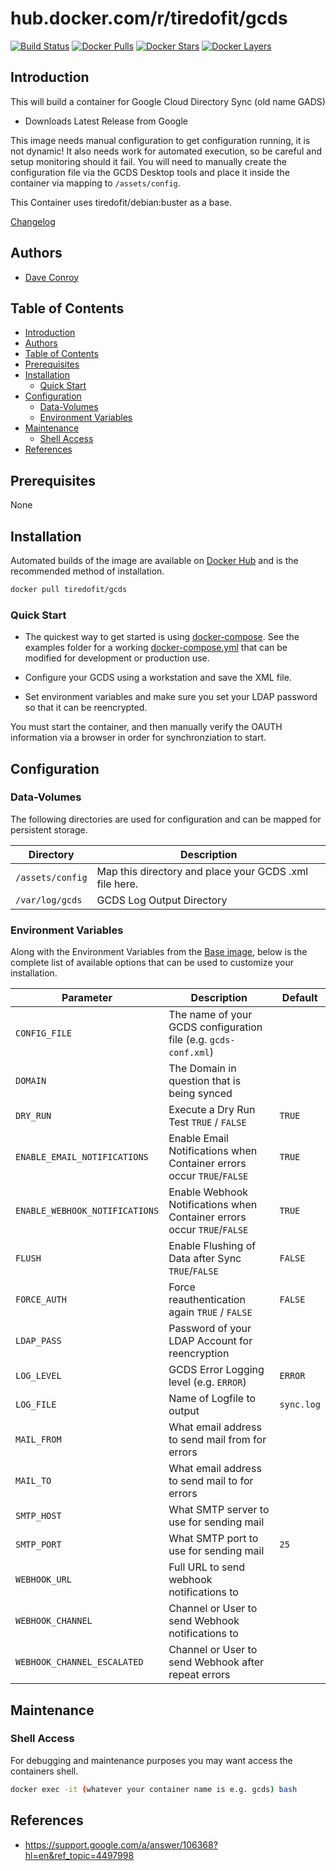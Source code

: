 # hub.docker.com/r/tiredofit/gcds

[![Build Status](https://img.shields.io/docker/build/tiredofit/gcds.svg)](https://hub.docker.com/r/tiredofit/gcds)
[![Docker Pulls](https://img.shields.io/docker/pulls/tiredofit/gcds.svg)](https://hub.docker.com/r/tiredofit/gcds)
[![Docker Stars](https://img.shields.io/docker/stars/tiredofit/gcds.svg)](https://hub.docker.com/r/tiredofit/gcds)
[![Docker Layers](https://images.microbadger.com/badges/image/tiredofit/gcds.svg)](https://microbadger.com/images/tiredofit/gcds)

## Introduction

This will build a container for Google Cloud Directory Sync (old name GADS)

*    Downloads Latest Release from Google

This image needs manual configuration to get configuration running, it is not dynamic! It also needs work for automated execution, so be careful and setup monitoring should it fail. You will need to manually create the configuration file via the GCDS Desktop tools and place it inside the container via mapping to `/assets/config`.

This Container uses tiredofit/debian:buster as a base.

[Changelog](CHANGELOG.md)

## Authors

- [Dave Conroy](https://github.com/tiredofit)

## Table of Contents

- [Introduction](#introduction)
- [Authors](#authors)
- [Table of Contents](#table-of-contents)
- [Prerequisites](#prerequisites)
- [Installation](#installation)
  - [Quick Start](#quick-start)
- [Configuration](#configuration)
  - [Data-Volumes](#data-volumes)
  - [Environment Variables](#environment-variables)
- [Maintenance](#maintenance)
  - [Shell Access](#shell-access)
- [References](#references)

## Prerequisites

None


## Installation

Automated builds of the image are available on [Docker Hub](https://hub.docker.com/r/tiredofit/gcds) and is the recommended method of installation.


```bash
docker pull tiredofit/gcds
```

### Quick Start

* The quickest way to get started is using [docker-compose](https://docs.docker.com/compose/). See the examples folder for a working [docker-compose.yml](examples/docker-compose.yml) that can be modified for development or production use.

* Configure your GCDS using a workstation and save the XML file.
* Set environment variables and make sure you set your LDAP password so that it can be reencrypted.

You must start the container, and then manually verify the OAUTH information via a browser in order for synchronziation to start.


## Configuration

### Data-Volumes

The following directories are used for configuration and can be mapped for persistent storage.

| Directory        | Description                                            |
| ---------------- | ------------------------------------------------------ |
| `/assets/config` | Map this directory and place your GCDS .xml file here. |
| `/var/log/gcds`  | GCDS Log Output Directory                              |


### Environment Variables

Along with the Environment Variables from the [Base image](https://hub.docker.com/r/tiredofit/debian), below is the complete list of available options that can be used to customize your installation.


| Parameter                      | Description                                                             | Default    |
| ------------------------------ | ----------------------------------------------------------------------- | ---------- |
| `CONFIG_FILE`                  | The name of your GCDS configuration file (e.g. `gcds-conf.xml`)         |            |
| `DOMAIN`                       | The Domain in question that is being synced                             |            |
| `DRY_RUN`                      | Execute a Dry Run Test `TRUE` / `FALSE`                                 | `TRUE`     |
| `ENABLE_EMAIL_NOTIFICATIONS`   | Enable Email Notifications when Container errors occur `TRUE`/`FALSE`   | `TRUE`     |
| `ENABLE_WEBHOOK_NOTIFICATIONS` | Enable Webhook Notifications when Container errors occur `TRUE`/`FALSE` | `TRUE`     |
| `FLUSH`                        | Enable Flushing of Data after Sync `TRUE`/`FALSE`                       | `FALSE`    |
| `FORCE_AUTH`                   | Force reauthentication again `TRUE` / `FALSE`                           | `FALSE`    |
| `LDAP_PASS`                    | Password of your LDAP Account for reencryption                          |            |
| `LOG_LEVEL`                    | GCDS Error Logging level (e.g. `ERROR`)                                 | `ERROR`    |
| `LOG_FILE`                     | Name of Logfile to output                                               | `sync.log` |
| `MAIL_FROM`                    | What email address to send mail from for errors                         |            |
| `MAIL_TO`                      | What email address to send mail to for errors                           |            |
| `SMTP_HOST`                    | What SMTP server to use for sending mail                                |            |
| `SMTP_PORT`                    | What SMTP port to use for sending mail                                  | `25`       |
| `WEBHOOK_URL`                  | Full URL to send webhook notifications to                               |            |
| `WEBHOOK_CHANNEL`              | Channel or User to send Webhook notifications to                        |            |
| `WEBHOOK_CHANNEL_ESCALATED`    | Channel or User to send Webhook after repeat errors                     |            |


## Maintenance
### Shell Access

For debugging and maintenance purposes you may want access the containers shell.

```bash
docker exec -it (whatever your container name is e.g. gcds) bash
```

## References

* https://support.google.com/a/answer/106368?hl=en&ref_topic=4497998

